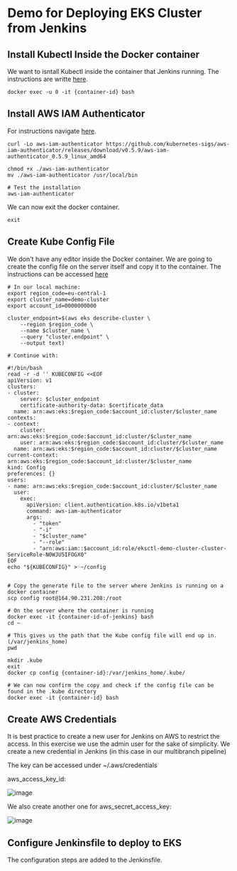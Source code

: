 # Demo for Deploying EKS Cluster from Jenkins

## Install Kubectl Inside the Docker container

We want to isntall Kubectl inside the container that Jenkins running. The instructions are writte [here](https://kubernetes.io/docs/tasks/tools/install-kubectl-linux/).

    docker exec -u 0 -it {container-id} bash
  
## Install AWS IAM Authenticator

For instructions navigate [here](https://docs.aws.amazon.com/eks/latest/userguide/install-aws-iam-authenticator.html).

    curl -Lo aws-iam-authenticator https://github.com/kubernetes-sigs/aws-iam-authenticator/releases/download/v0.5.9/aws-iam-authenticator_0.5.9_linux_amd64
  
    chmod +x ./aws-iam-authenticator
    mv ./aws-iam-authenticator /usr/local/bin
    
    # Test the installation
    aws-iam-authenticator

We can now exit the docker container.

    exit
    
## Create Kube Config File
We don't have any editor inside the Docker container. We are going to create the config file on the server itself and copy it to the container.
The instructions can be accessed [here](https://docs.aws.amazon.com/eks/latest/userguide/create-kubeconfig.html)
    
    # In our local machine:
    export region_code=eu-central-1
    export cluster_name=demo-cluster
    export account_id=0000000000
    
    cluster_endpoint=$(aws eks describe-cluster \
        --region $region_code \
        --name $cluster_name \
        --query "cluster.endpoint" \
        --output text)
    
    # Continue with:
    
    #!/bin/bash
    read -r -d '' KUBECONFIG <<EOF
    apiVersion: v1
    clusters:
    - cluster:
        server: $cluster_endpoint
        certificate-authority-data: $certificate_data
      name: arn:aws:eks:$region_code:$account_id:cluster/$cluster_name
    contexts:
    - context:
        cluster: arn:aws:eks:$region_code:$account_id:cluster/$cluster_name
        user: arn:aws:eks:$region_code:$account_id:cluster/$cluster_name
      name: arn:aws:eks:$region_code:$account_id:cluster/$cluster_name
    current-context: arn:aws:eks:$region_code:$account_id:cluster/$cluster_name
    kind: Config
    preferences: {}
    users:
    - name: arn:aws:eks:$region_code:$account_id:cluster/$cluster_name
      user:
        exec:
          apiVersion: client.authentication.k8s.io/v1beta1
          command: aws-iam-authenticator
          args:
            - "token"
            - "-i"
            - "$cluster_name"
            - "--role"
            - "arn:aws:iam::$account_id:role/eksctl-demo-cluster-cluster-ServiceRole-N0WJU5IFOGX0"
    EOF
    echo "${KUBECONFIG}" > ~/config

    
    # Copy the generate file to the server where Jenkins is running on a docker container
    scp config root@164.90.231.208:/root
    
    # On the server where the container is running
    docker exec -it {container-id-of-jenkins} bash
    cd ~
    
    # This gives us the path that the Kube config file will end up in. (/var/jenkins_home)
    pwd
    
    mkdir .kube
    exit
    docker cp config {container-id}:/var/jenkins_home/.kube/
     
    # We can now confirm the copy and check if the config file can be found in the .kube directory
    docker exec -it {container-id} bash
    
## Create AWS Credentials

It is best practice to create a new user for Jenkins on AWS to restrict the access. In this exercise we use the admin user for the sake of simplicity. We create a new credential in Jenkins (in this case in our multibranch pipeline)

The key can be accessed under ~/.aws/credentials

aws_access_key_id:

![image](https://user-images.githubusercontent.com/18715119/234788969-79c90687-781a-4377-97ba-999177ea179f.png)

We also create another one for aws_secret_access_key:

![image](https://user-images.githubusercontent.com/18715119/234789293-d297dd4d-2f56-437a-8654-cbc4ef7da944.png)

## Configure Jenkinsfile to deploy to EKS

The configuration steps are added to the Jenkinsfile.
